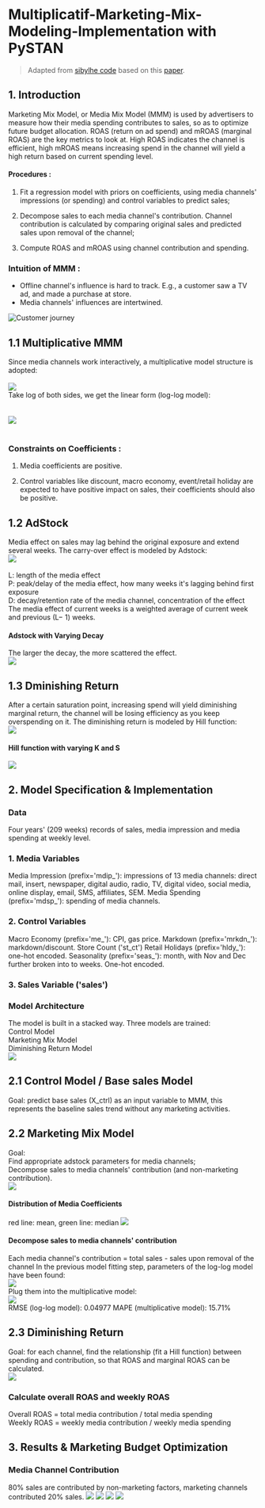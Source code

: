 # Multiplicatif-Marketing-Mix-Modeling-Implementation with PySTAN  
> Adapted from [sibylhe code](https://github.com/sibylhe/mmm_stan?tab=readme-ov-file) based on this [paper](https://static.googleusercontent.com/media/research.google.com/en//pubs/archive/46001.pdf).  

## 1. Introduction
Marketing Mix Model, or Media Mix Model (MMM) is used by advertisers to measure how their media spending contributes to sales, so as to optimize future budget allocation. ROAS (return on ad spend) and mROAS (marginal ROAS) are the key metrics to look at. High ROAS indicates the channel is efficient, high mROAS means increasing spend in the channel will yield a high return based on current spending level.
#### Procedures :  
1. Fit a regression model with priors on coefficients, using media channels' impressions (or spending) and control variables to predict sales;

2. Decompose sales to each media channel's contribution. Channel contribution is calculated by comparing original sales and predicted sales upon removal of the channel;

3. Compute ROAS and mROAS using channel contribution and spending.

### Intuition of MMM :
- Offline channel's influence is hard to track. E.g., a customer saw a TV ad, and made a purchase at store.
- Media channels' influences are intertwined.

![Customer journey](https://github.com/BOUGHANMIChaima/Multiplicatif-Marketing-Mix-Modeling-Implementation/blob/main/customer.png)

## 1.1 Multiplicative MMM
Since media channels work interactively, a multiplicative model structure is adopted: <br/> <br/> 
![](https://github.com/BOUGHANMIChaima/Multiplicatif-Marketing-Mix-Modeling-Implementation/blob/main/es_1.jpg) <br/> 
Take log of both sides, we get the linear form (log-log model): <br/>  <br/>  
![](https://github.com/BOUGHANMIChaima/Multiplicatif-Marketing-Mix-Modeling-Implementation/blob/main/eq2.jpg) <br/> <br/>
### Constraints on Coefficients : <br/>

1. Media coefficients are positive.  <br/>

2. Control variables like discount, macro economy, event/retail holiday are expected to have positive impact on sales, their coefficients should also be positive. <br/>

## 1.2 AdStock
Media effect on sales may lag behind the original exposure and extend several weeks. The carry-over effect is modeled by Adstock:  <br/>
![](https://github.com/BOUGHANMIChaima/Multiplicatif-Marketing-Mix-Modeling-Implementation/blob/main/eq3.jpg)  <br/> <br/>
L: length of the media effect <br/>
P: peak/delay of the media effect, how many weeks it's lagging behind first exposure <br/>
D: decay/retention rate of the media channel, concentration of the effect <br/>
The media effect of current weeks is a weighted average of current week and previous (L− 1) weeks. <br/>
#### Adstock with Varying Decay
The larger the decay, the more scattered the effect.  <br/>
![](https://github.com/BOUGHANMIChaima/Multiplicatif-Marketing-Mix-Modeling-Implementation/blob/main/graph_1.jpg) <br/>

## 1.3 Dminishing Return
After a certain saturation point, increasing spend will yield diminishing marginal return, the channel will be losing efficiency as you keep overspending on it. The diminishing return is modeled by Hill function: <br/>
![](https://github.com/BOUGHANMIChaima/Multiplicatif-Marketing-Mix-Modeling-Implementation/blob/main/eq5.jpg) <br/>
#### Hill function with varying K and S 
![](https://github.com/BOUGHANMIChaima/Multiplicatif-Marketing-Mix-Modeling-Implementation/blob/main/graph2.jpg) <br/>

## 2.  Model Specification & Implementation
### Data
Four years' (209 weeks) records of sales, media impression and media spending at weekly level.

### 1. Media Variables

Media Impression (prefix='mdip_'): impressions of 13 media channels: direct mail, insert, newspaper, digital audio, radio, TV, digital video, social media, online display, email, SMS, affiliates, SEM.
Media Spending (prefix='mdsp_'): spending of media channels.
### 2. Control Variables

Macro Economy (prefix='me_'): CPI, gas price.
Markdown (prefix='mrkdn_'): markdown/discount.
Store Count ('st_ct')
Retail Holidays (prefix='hldy_'): one-hot encoded.
Seasonality (prefix='seas_'): month, with Nov and Dec further broken into to weeks. One-hot encoded.
### 3. Sales Variable ('sales')
### Model Architecture
The model is built in a stacked way. Three models are trained: <br/>
Control Model <br/>
Marketing Mix Model <br/>
Diminishing Return Model <br/>
![](https://github.com/BOUGHANMIChaima/Multiplicatif-Marketing-Mix-Modeling-Implementation/blob/main/model_.jpg)
## 2.1 Control Model / Base sales Model
Goal: predict base sales (X_ctrl) as an input variable to MMM, this represents the baseline sales trend without any marketing activities.
## 2.2 Marketing Mix Model
Goal: <br/>
Find appropriate adstock parameters for media channels; <br/>
Decompose sales to media channels' contribution (and non-marketing contribution). <br/>
![](https://github.com/BOUGHANMIChaima/Multiplicatif-Marketing-Mix-Modeling-Implementation/blob/main/eq6.jpg)  <br/>
#### Distribution of Media Coefficients
red line: mean, green line: median
![](https://github.com/BOUGHANMIChaima/Multiplicatif-Marketing-Mix-Modeling-Implementation/blob/main/graph_3.jpg)  <br/>
#### Decompose sales to media channels' contribution
Each media channel's contribution = total sales - sales upon removal of the channel
In the previous model fitting step, parameters of the log-log model have been found: <br/>
![](https://github.com/BOUGHANMIChaima/Multiplicatif-Marketing-Mix-Modeling-Implementation/blob/main/eq_7.jpg)  <br/>
Plug them into the multiplicative model: <br/>
![](https://github.com/BOUGHANMIChaima/Multiplicatif-Marketing-Mix-Modeling-Implementation/blob/main/eq8.jpg)  <br/>
RMSE (log-log model): 0.04977
MAPE (multiplicative model): 15.71%
## 2.3 Diminishing Return
Goal: for each channel, find the relationship (fit a Hill function) between spending and contribution, so that ROAS and marginal ROAS can be calculated.  <br/>
![](https://github.com/BOUGHANMIChaima/Multiplicatif-Marketing-Mix-Modeling-Implementation/blob/main/eq9.jpg)  <br/>
### Calculate overall ROAS and weekly ROAS
Overall ROAS = total media contribution / total media spending <br/>
Weekly ROAS = weekly media contribution / weekly media spending <br/>
## 3. Results & Marketing Budget Optimization
### Media Channel Contribution
80% sales are contributed by non-marketing factors, marketing channels contributed 20% sales.
![](https://github.com/BOUGHANMIChaima/Multiplicatif-Marketing-Mix-Modeling-Implementation/blob/main/graph4.jpg)
![](https://github.com/BOUGHANMIChaima/Multiplicatif-Marketing-Mix-Modeling-Implementation/blob/main/graph5.jpg)
![](https://github.com/BOUGHANMIChaima/Multiplicatif-Marketing-Mix-Modeling-Implementation/blob/main/graph6.jpg)
![](https://github.com/BOUGHANMIChaima/Multiplicatif-Marketing-Mix-Modeling-Implementation/blob/main/graph7.jpg)
